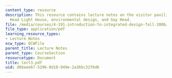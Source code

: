 ```yaml
---
content_type: resource
description: This resource contains lecture notes on the visitor pavilion for Gay
  Head Light House, environmental design, and Gay Head.
file: /media/courses/4-191-introduction-to-integrated-design-fall-2006/d6baee6752968d10949e2a36bc32f6d6_lect3.pdf
file_type: application/pdf
learning_resource_types:
- Lecture Notes
ocw_type: OCWFile
parent_title: Lecture Notes
parent_type: CourseSection
resourcetype: Document
title: lect3.pdf
uid: d6baee67-5296-8d10-949e-2a36bc32f6d6
---
```


